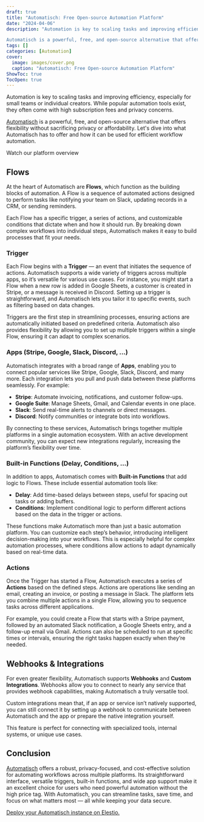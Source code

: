 ```yaml
---
draft: true
title: "Automatisch: Free Open-source Automation Platform"
date: "2024-04-06"
description: "Automation is key to scaling tasks and improving efficiency, especially for small teams or individual creators. While popular automation tools exist, they often come with high subscription fees and privacy concerns.

Automatisch is a powerful, free, and open-source alternative that offers flexibility without sacrificing privacy or affordability. Let's"
tags: []
categories: [Automation]
cover:
  image: images/cover.png
  caption: "Automatisch: Free Open-source Automation Platform"
ShowToc: true
TocOpen: true
---
```



Automation is key to scaling tasks and improving efficiency, especially for small teams or individual creators. While popular automation tools exist, they often come with high subscription fees and privacy concerns. 

[Automatisch](https://elest.io/open-source/automatisch?ref=blog.elest.io) is a powerful, free, and open\-source alternative that offers flexibility without sacrificing privacy or affordability. Let's dive into what Automatisch has to offer and how it can be used for efficient workflow automation.



Watch our platform overview



## Flows

At the heart of Automatisch are **Flows**, which function as the building blocks of automation. A Flow is a sequence of automated actions designed to perform tasks like notifying your team on Slack, updating records in a CRM, or sending reminders. 

Each Flow has a specific trigger, a series of actions, and customizable conditions that dictate when and how it should run. By breaking down complex workflows into individual steps, Automatisch makes it easy to build processes that fit your needs.

### Trigger

Each Flow begins with a **Trigger** — an event that initiates the sequence of actions. Automatisch supports a wide variety of triggers across multiple apps, so it’s versatile for various use cases. For instance, you might start a Flow when a new row is added in Google Sheets, a customer is created in Stripe, or a message is received in Discord. Setting up a trigger is straightforward, and Automatisch lets you tailor it to specific events, such as filtering based on data changes.

Triggers are the first step in streamlining processes, ensuring actions are automatically initiated based on predefined criteria. Automatisch also provides flexibility by allowing you to set up multiple triggers within a single Flow, ensuring it can adapt to complex scenarios.

### Apps (Stripe, Google, Slack, Discord, …)

Automatisch integrates with a broad range of **Apps**, enabling you to connect popular services like Stripe, Google, Slack, Discord, and many more. Each integration lets you pull and push data between these platforms seamlessly. For example:

* **Stripe**: Automate invoicing, notifications, and customer follow\-ups.
* **Google Suite**: Manage Sheets, Gmail, and Calendar events in one place.
* **Slack**: Send real\-time alerts to channels or direct messages.
* **Discord**: Notify communities or integrate bots into workflows.

By connecting to these services, Automatisch brings together multiple platforms in a single automation ecosystem. With an active development community, you can expect new integrations regularly, increasing the platform’s flexibility over time.

### Built\-in Functions (Delay, Conditions, …)

In addition to apps, Automatisch comes with **Built\-in Functions** that add logic to Flows. These include essential automation tools like:

* **Delay**: Add time\-based delays between steps, useful for spacing out tasks or adding buffers.
* **Conditions**: Implement conditional logic to perform different actions based on the data in the trigger or actions.

These functions make Automatisch more than just a basic automation platform. You can customize each step’s behavior, introducing intelligent decision\-making into your workflows. This is especially helpful for complex automation processes, where conditions allow actions to adapt dynamically based on real\-time data.

### Actions

Once the Trigger has started a Flow, Automatisch executes a series of **Actions** based on the defined steps. Actions are operations like sending an email, creating an invoice, or posting a message in Slack. The platform lets you combine multiple actions in a single Flow, allowing you to sequence tasks across different applications.

For example, you could create a Flow that starts with a Stripe payment, followed by an automated Slack notification, a Google Sheets entry, and a follow\-up email via Gmail. Actions can also be scheduled to run at specific times or intervals, ensuring the right tasks happen exactly when they’re needed.

## Webhooks \& Integrations

For even greater flexibility, Automatisch supports **Webhooks** and **Custom Integrations**. Webhooks allow you to connect to nearly any service that provides webhook capabilities, making Automatisch a truly versatile tool. 

Custom integrations mean that, if an app or service isn’t natively supported, you can still connect it by setting up a webhook to communicate between Automatisch and the app or prepare the native integration yourself.

This feature is perfect for connecting with specialized tools, internal systems, or unique use cases.

## Conclusion

[Automatisch](https://elest.io/open-source/automatisch?ref=blog.elest.io) offers a robust, privacy\-focused, and cost\-effective solution for automating workflows across multiple platforms. Its straightforward interface, versatile triggers, built\-in functions, and wide app support make it an excellent choice for users who need powerful automation without the high price tag. With Automatisch, you can streamline tasks, save time, and focus on what matters most — all while keeping your data secure.

[Deploy your Automatisch instance on Elestio.](https://elest.io/open-source/automatisch?ref=blog.elest.io)




